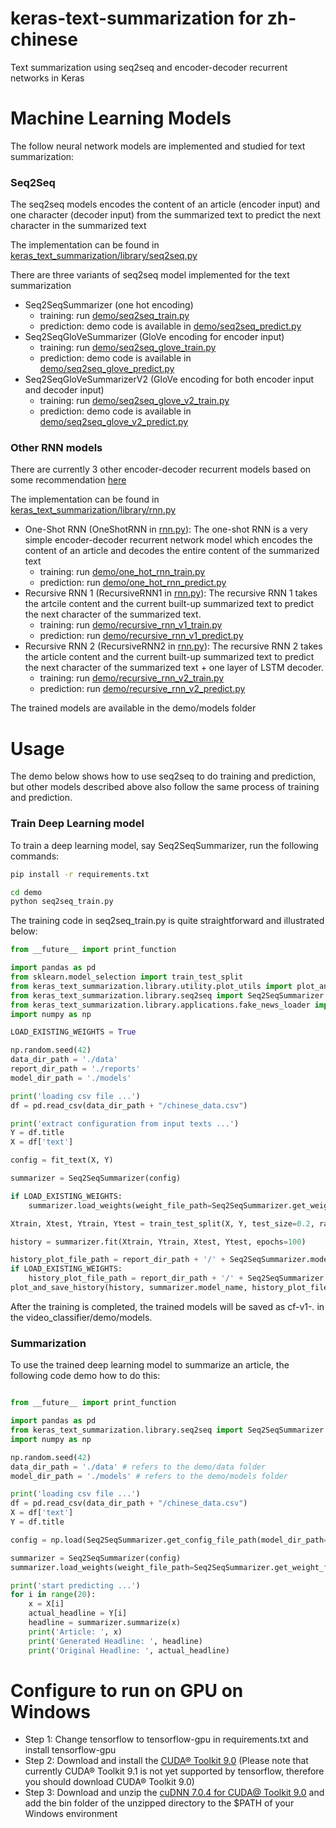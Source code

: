 # keras-text-summarization for zh-chinese

Text summarization using seq2seq and encoder-decoder recurrent networks in Keras

# Machine Learning Models

The follow neural network models are implemented and studied for text summarization:

### Seq2Seq

The seq2seq models encodes the content of an article (encoder input) and one character (decoder input) from the summarized text to predict the next character in the summarized text

The implementation can be found in [keras_text_summarization/library/seq2seq.py](keras_text_summarization/library/seq2seq.py)

There are three variants of seq2seq model implemented for the text summarization   
* Seq2SeqSummarizer (one hot encoding)
    * training: run [demo/seq2seq_train.py](demo/seq2seq_train.py ) 
    * prediction: demo code is available in [demo/seq2seq_predict.py](demo/seq2seq_predict.py) 
* Seq2SeqGloVeSummarizer (GloVe encoding for encoder input)
    * training: run [demo/seq2seq_glove_train.py](demo/seq2seq_glove_train.py) 
    * prediction: demo code is available in [demo/seq2seq_glove_predict.py](demo/seq2seq_glove_predict.py) 
* Seq2SeqGloVeSummarizerV2 (GloVe encoding for both encoder input and decoder input)
    * training: run [demo/seq2seq_glove_v2_train.py](demo/seq2seq_glove_v2_train.py)
    * prediction: demo code is available in [demo/seq2seq_glove_v2_predict.py](demo/seq2seq_glove_v2_predict.py) 
    
### Other RNN models

There are currently 3 other encoder-decoder recurrent models based on some recommendation [here](https://machinelearningmastery.com/encoder-decoder-models-text-summarization-keras/)

The implementation can be found in [keras_text_summarization/library/rnn.py](keras_text_summarization/library/rnn.py)

* One-Shot RNN (OneShotRNN in [rnn.py](keras_text_summarization/library/rnn.py)):
The one-shot RNN is a very simple encoder-decoder recurrent network model which encodes the content of an article and decodes the entire content of the summarized text
    * training: run [demo/one_hot_rnn_train.py](demo/one_hot_rnn_train.py)
    * prediction: run [demo/one_hot_rnn_predict.py](demo/one_hot_rnn_predict.py)
* Recursive RNN 1 (RecursiveRNN1 in [rnn.py](keras_text_summarization/library/rnn.py)):
The recursive RNN 1 takes the artcile content and the current built-up summarized text to predict the next character of the summarized text.
    * training: run [demo/recursive_rnn_v1_train.py](demo/recursive_rnn_v1_train.py)
    * prediction: run [demo/recursive_rnn_v1_predict.py](demo/recursive_rnn_v1_predict.py)
* Recursive RNN 2 (RecursiveRNN2 in [rnn.py](keras_text_summarization/library/rnn.py)):
The recursive RNN 2 takes the article content and the current built-up summarized text to predict the next character of the summarized text + one layer of LSTM decoder.
    * training: run [demo/recursive_rnn_v2_train.py](demo/recursive_rnn_v2_train.py)
    * prediction: run [demo/recursive_rnn_v2_predict.py](demo/recursive_rnn_v2_predict.py)

The trained models are available in the demo/models folder 

# Usage

The demo below shows how to use seq2seq to do training and prediction, but other models described above also follow
the same process of training and prediction.

### Train Deep Learning model

To train a deep learning model, say Seq2SeqSummarizer, run the following commands:

```bash
pip install -r requirements.txt

cd demo
python seq2seq_train.py 
```

The training code in seq2seq_train.py is quite straightforward and illustrated below:

```python
from __future__ import print_function

import pandas as pd
from sklearn.model_selection import train_test_split
from keras_text_summarization.library.utility.plot_utils import plot_and_save_history
from keras_text_summarization.library.seq2seq import Seq2SeqSummarizer
from keras_text_summarization.library.applications.fake_news_loader import fit_text
import numpy as np

LOAD_EXISTING_WEIGHTS = True

np.random.seed(42)
data_dir_path = './data'
report_dir_path = './reports'
model_dir_path = './models'

print('loading csv file ...')
df = pd.read_csv(data_dir_path + "/chinese_data.csv")

print('extract configuration from input texts ...')
Y = df.title
X = df['text']

config = fit_text(X, Y)

summarizer = Seq2SeqSummarizer(config)

if LOAD_EXISTING_WEIGHTS:
    summarizer.load_weights(weight_file_path=Seq2SeqSummarizer.get_weight_file_path(model_dir_path=model_dir_path))

Xtrain, Xtest, Ytrain, Ytest = train_test_split(X, Y, test_size=0.2, random_state=42)

history = summarizer.fit(Xtrain, Ytrain, Xtest, Ytest, epochs=100)

history_plot_file_path = report_dir_path + '/' + Seq2SeqSummarizer.model_name + '-history.png'
if LOAD_EXISTING_WEIGHTS:
    history_plot_file_path = report_dir_path + '/' + Seq2SeqSummarizer.model_name + '-history-v' + str(summarizer.version) + '.png'
plot_and_save_history(history, summarizer.model_name, history_plot_file_path, metrics={'loss', 'acc'})
```

After the training is completed, the trained models will be saved as cf-v1-*.* in the video_classifier/demo/models.

### Summarization

To use the trained deep learning model to summarize an article, the following code demo how to do this:

```python

from __future__ import print_function

import pandas as pd
from keras_text_summarization.library.seq2seq import Seq2SeqSummarizer
import numpy as np

np.random.seed(42)
data_dir_path = './data' # refers to the demo/data folder
model_dir_path = './models' # refers to the demo/models folder

print('loading csv file ...')
df = pd.read_csv(data_dir_path + "/chinese_data.csv")
X = df['text']
Y = df.title

config = np.load(Seq2SeqSummarizer.get_config_file_path(model_dir_path=model_dir_path)).item()

summarizer = Seq2SeqSummarizer(config)
summarizer.load_weights(weight_file_path=Seq2SeqSummarizer.get_weight_file_path(model_dir_path=model_dir_path))

print('start predicting ...')
for i in range(20):
    x = X[i]
    actual_headline = Y[i]
    headline = summarizer.summarize(x)
    print('Article: ', x)
    print('Generated Headline: ', headline)
    print('Original Headline: ', actual_headline)
```

# Configure to run on GPU on Windows

* Step 1: Change tensorflow to tensorflow-gpu in requirements.txt and install tensorflow-gpu
* Step 2: Download and install the [CUDA® Toolkit 9.0](https://developer.nvidia.com/cuda-90-download-archive) (Please note that
currently CUDA® Toolkit 9.1 is not yet supported by tensorflow, therefore you should download CUDA® Toolkit 9.0)
* Step 3: Download and unzip the [cuDNN 7.0.4 for CUDA@ Toolkit 9.0](https://developer.nvidia.com/cudnn) and add the
bin folder of the unzipped directory to the $PATH of your Windows environment 



